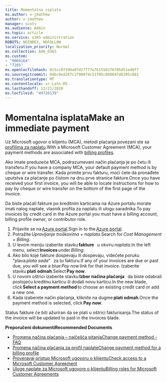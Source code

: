 ```yaml
---
title: Momentalna isplata
ms.author: v-jmathew
author: v-jmathew
manager: scotv
ms.audience: Admin
ms.topic: article
ms.service: o365-administration
ROBOTS: NOINDEX, NOFOLLOW
localization_priority: Normal
ms.collection: Adm_O365
ms.custom:
- "9004164"
- "7285"
ms.openlocfilehash: 0c5cc07399a97d27f77e761556376785d51ed9f7
ms.sourcegitcommit: 04bc9ed287c1f90874c51f05c0d8647d6395c881
ms.translationtype: MT
ms.contentlocale: sr-Latn-RS
ms.lasthandoff: 12/21/2020
ms.locfileid: "49726139"
---
```

# <a name="make-an-immediate-payment"></a><span data-ttu-id="9f3e6-102">Momentalna isplata</span><span class="sxs-lookup"><span data-stu-id="9f3e6-102">Make an immediate payment</span></span>

<span data-ttu-id="9f3e6-103">Uz Microsoft ugovor o klijentu (MCA), metodi plaćanja povezani ste sa [profilima za naplatu](https://docs.microsoft.com/azure/billing/billing-how-to-change-credit-card?WT.mc_id=Portal-Microsoft_Azure_Support#change-payment-method-for-a-billing-profile).</span><span class="sxs-lookup"><span data-stu-id="9f3e6-103">With a Microsoft Customer Agreement (MCA), your payment methods are associated with [billing profiles](https://docs.microsoft.com/azure/billing/billing-how-to-change-credit-card?WT.mc_id=Portal-Microsoft_Azure_Support#change-payment-method-for-a-billing-profile).</span></span>

<span data-ttu-id="9f3e6-104">Ako imate preduzeće MCA, podrazumevani način plaćanja je po četu ili transferu.</span><span class="sxs-lookup"><span data-stu-id="9f3e6-104">If you have a company MCA, your default payment method is by cheque or wire transfer.</span></span> <span data-ttu-id="9f3e6-105">Kada primite prvu fakturu, moći ćete da pronađete uputstva za plaćanje po čistom na dnu prve stranice fakture.</span><span class="sxs-lookup"><span data-stu-id="9f3e6-105">Once you have received your first invoice, you will be able to locate instructions for how to pay by cheque or wire transfer on the bottom of the first page of the invoice.</span></span>

<span data-ttu-id="9f3e6-106">Da biste plaćali fakture po kreditnim karticama na Azure portalu morate imati nalog naplate, vlasnik profila za naplatu ili ulogu saradnika.</span><span class="sxs-lookup"><span data-stu-id="9f3e6-106">To pay invoices by credit card in the Azure portal you must have a billing account, billing profile owner, or contributor role.</span></span>

1. <span data-ttu-id="9f3e6-107">Prijavite se na [Azure portal](https://portal.azure.com/).</span><span class="sxs-lookup"><span data-stu-id="9f3e6-107">Sign in to the [Azure portal](https://portal.azure.com/).</span></span>
2. <span data-ttu-id="9f3e6-108">Potražite *Upravljanje troškovima + naplata*.</span><span class="sxs-lookup"><span data-stu-id="9f3e6-108">Search for *Cost Management + Billing*.</span></span>
3. <span data-ttu-id="9f3e6-109">U levom meniju izaberite stavku **fakture**   u okviru *naplata*.</span><span class="sxs-lookup"><span data-stu-id="9f3e6-109">In the left menu, select **Invoices** under *Billing*.</span></span>
4. <span data-ttu-id="9f3e6-110">Ako bilo koje fakture dospevaju ili dospevaju, videćete poruku "plava *plata sada*"   za tu fakturu.</span><span class="sxs-lookup"><span data-stu-id="9f3e6-110">If any of your invoices are due or past due, you will see a blue *Pay now* link for that invoice.</span></span> <span data-ttu-id="9f3e6-111">Izaberite stavku **plati odmah**.</span><span class="sxs-lookup"><span data-stu-id="9f3e6-111">Select **Pay now**.</span></span>
5. <span data-ttu-id="9f3e6-112">U novom oštrici izaberite stavku **Izbor načina plaćanja**   da biste odabrali postojeću kreditnu karticu ili dodali novu karticu.</span><span class="sxs-lookup"><span data-stu-id="9f3e6-112">In the new blade, click **Select a payment method** to choose an existing credit card or add a new one.</span></span>
6. <span data-ttu-id="9f3e6-113">Kada izaberete način plaćanja, kliknite na dugme **plati odmah**.</span><span class="sxs-lookup"><span data-stu-id="9f3e6-113">Once the payment method is selected, click **Pay now**.</span></span>

<span data-ttu-id="9f3e6-114">Status fakture će biti ažuriran da se plati u oštrici fakturisanja.</span><span class="sxs-lookup"><span data-stu-id="9f3e6-114">The status of the invoice will be updated to paid in the invoices blade.</span></span>

<span data-ttu-id="9f3e6-115">**Preporučeni dokumenti**</span><span class="sxs-lookup"><span data-stu-id="9f3e6-115">**Recommended Documents**</span></span>

- [<span data-ttu-id="9f3e6-116">Promena načina plaćanja – najčešća pitanja</span><span class="sxs-lookup"><span data-stu-id="9f3e6-116">Change payment method - FAQ</span></span>](https://docs.microsoft.com/azure/billing/billing-how-to-change-credit-card?WT.mc_id=Portal-Microsoft_Azure_Support#frequently-asked-questions)
- [<span data-ttu-id="9f3e6-117">Promena načina plaćanja za profil naplate</span><span class="sxs-lookup"><span data-stu-id="9f3e6-117">Change payment method for a billing profile</span></span>](https://docs.microsoft.com/azure/cost-management-billing/manage/change-credit-card?WT.mc_id=Portal-Microsoft_Azure_Support#manage-credit-cards-for-a-microsoft-customer-agreement)
- [<span data-ttu-id="9f3e6-118">Proveravaj pristup Microsoft ugovoru o klijentu</span><span class="sxs-lookup"><span data-stu-id="9f3e6-118">Check access to a Microsoft Customer Agreement</span></span>](https://docs.microsoft.com/azure/cost-management-billing/manage/change-credit-card?WT.mc_id=Portal-Microsoft_Azure_Support%22%20%5Cl%20%22manage-credit-cards-for-a-microsoft-customer-agreement%22%20%5Ct%20%22_blank#check-the-type-of-your-account)
- [<span data-ttu-id="9f3e6-119">Uloge naplate za Microsoft ugovore o klijentu</span><span class="sxs-lookup"><span data-stu-id="9f3e6-119">Billing roles for Microsoft Customer Agreements</span></span>](https://docs.microsoft.com/azure/cost-management-billing/manage/understand-mca-roles)
